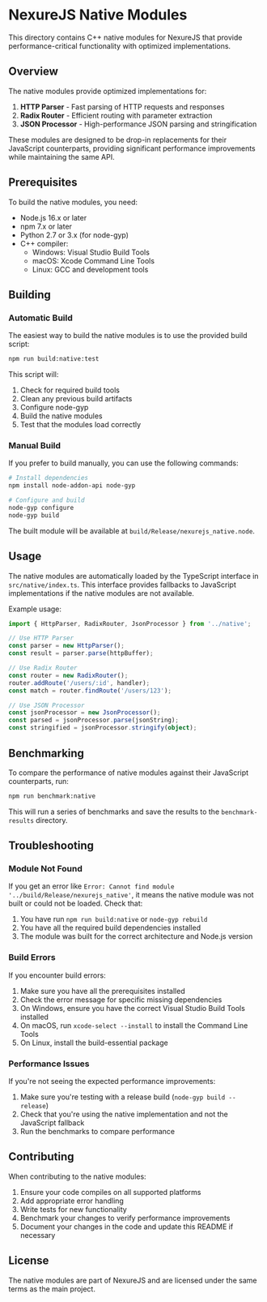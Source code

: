 # NexureJS Native Modules

This directory contains C++ native modules for NexureJS that provide performance-critical functionality with optimized implementations.

## Overview

The native modules provide optimized implementations for:

1. **HTTP Parser** - Fast parsing of HTTP requests and responses
2. **Radix Router** - Efficient routing with parameter extraction
3. **JSON Processor** - High-performance JSON parsing and stringification

These modules are designed to be drop-in replacements for their JavaScript counterparts, providing significant performance improvements while maintaining the same API.

## Prerequisites

To build the native modules, you need:

- Node.js 16.x or later
- npm 7.x or later
- Python 2.7 or 3.x (for node-gyp)
- C++ compiler:
  - Windows: Visual Studio Build Tools
  - macOS: Xcode Command Line Tools
  - Linux: GCC and development tools

## Building

### Automatic Build

The easiest way to build the native modules is to use the provided build script:

```bash
npm run build:native:test
```

This script will:
1. Check for required build tools
2. Clean any previous build artifacts
3. Configure node-gyp
4. Build the native modules
5. Test that the modules load correctly

### Manual Build

If you prefer to build manually, you can use the following commands:

```bash
# Install dependencies
npm install node-addon-api node-gyp

# Configure and build
node-gyp configure
node-gyp build
```

The built module will be available at `build/Release/nexurejs_native.node`.

## Usage

The native modules are automatically loaded by the TypeScript interface in `src/native/index.ts`. This interface provides fallbacks to JavaScript implementations if the native modules are not available.

Example usage:

```typescript
import { HttpParser, RadixRouter, JsonProcessor } from '../native';

// Use HTTP Parser
const parser = new HttpParser();
const result = parser.parse(httpBuffer);

// Use Radix Router
const router = new RadixRouter();
router.addRoute('/users/:id', handler);
const match = router.findRoute('/users/123');

// Use JSON Processor
const jsonProcessor = new JsonProcessor();
const parsed = jsonProcessor.parse(jsonString);
const stringified = jsonProcessor.stringify(object);
```

## Benchmarking

To compare the performance of native modules against their JavaScript counterparts, run:

```bash
npm run benchmark:native
```

This will run a series of benchmarks and save the results to the `benchmark-results` directory.

## Troubleshooting

### Module Not Found

If you get an error like `Error: Cannot find module '../build/Release/nexurejs_native'`, it means the native module was not built or could not be loaded. Check that:

1. You have run `npm run build:native` or `node-gyp rebuild`
2. You have all the required build dependencies installed
3. The module was built for the correct architecture and Node.js version

### Build Errors

If you encounter build errors:

1. Make sure you have all the prerequisites installed
2. Check the error message for specific missing dependencies
3. On Windows, ensure you have the correct Visual Studio Build Tools installed
4. On macOS, run `xcode-select --install` to install the Command Line Tools
5. On Linux, install the build-essential package

### Performance Issues

If you're not seeing the expected performance improvements:

1. Make sure you're testing with a release build (`node-gyp build --release`)
2. Check that you're using the native implementation and not the JavaScript fallback
3. Run the benchmarks to compare performance

## Contributing

When contributing to the native modules:

1. Ensure your code compiles on all supported platforms
2. Add appropriate error handling
3. Write tests for new functionality
4. Benchmark your changes to verify performance improvements
5. Document your changes in the code and update this README if necessary

## License

The native modules are part of NexureJS and are licensed under the same terms as the main project.
